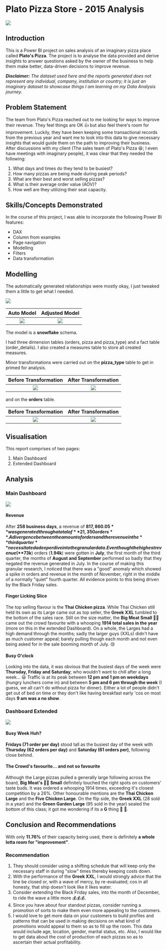 # Plato Pizza Store - 2015 Analysis

![](intro_img.png)

## Introduction

This is a Power BI project on sales analysis of an imaginary pizza place called **Plato's Pizza**. The project is to analyse the data provided and derive insights to answer questions asked by the owner of the business to help them make better, data-driven decisions to improve revenue.

**_Disclaimer:_** _The dataset used here and the reports generated does not represent any individual, company, institution or country; it is just an imaginary dataset to showcase things I am learning on my Data Analysis journey._

## Problem Statement

The team from Plato's Pizza reached out to me looking for ways to improve their revenue. They feel things are OK 👍 but also feel there's room for improvement.
Luckily, they have been keeping some transactional records from the previous year and want me to look into this data to give necessary insights that would guide them on the path to improving their business.
After discussions with my client (The sales team of Plato's Pizza 😆; I even have meetings with imaginary people), it was clear that they needed the following:

1. What days and times do they tend to be busiest?
2. How many pizzas are being made during peak periods?
3. What are their best and worst selling pizzas?
4. What is their average order value (AOV)?
5. How well are they utilizing their seat capacity.

## Skills/Concepts Demonstrated

In the course of this project, I was able to incorporate the following Power BI features:
- DAX
- Column from examples
- Page navigation
- Modelling
- Filters
- Data transformation

## Modelling

The automatically generated relationships were mostly okay, I just tweaked them a little to get what I needed.

![](after_relationship.png)

Auto Model | Adjusted Model
:-----------:|:--------------:
![](before_relationships.png) | ![](after_relationship.png)


The model is a **snowflake** schema.

I had three dimension tables (orders, pizza and pizza_type) and a fact table (order_details). I also created a measures table to store all created measures.

Minor transformations were carried out on the **pizza_type** table to get in primed for analysis.

Before Transformation | After Transformation
:---------------:|:--------------:
![](before_transformation.png) | ![](after_transformation.png)

and on the **orders** table.

Before Transformation | After Transformation
:-----------------------:|:--------------:
![](before_columns.png) | ![](after_columns.png)

## Visualisation

This report comprises of two pages:
1. Main Dashboard
2. Extended Dashboard

## Analysis

### Main Dashboard
![](dashboard_main.png)

#### Revenue
After **258 business days**, a revenue of **$817,860.05** was generated through a total of **21,350 orders**.
A divergence between the amount of orders and the revenue in the **third quarter** necessitated a deeper dive into the granular data.
Even though the highest revenue (**$73k**) orders (**1.94k**) were gotten in **July**, the first month of the third quarter, the months of **August and September** performed so badly that they negated the revenue generated in July.
In the course of making this granular research, I noticed that there was a "good" anomaly which showed a spike in orders and revenue in the month of November, right in the middle of a normally "quiet" fourth quarter. All evidence points to this being driven by the Black Friday sales.

#### Finger Licking Slice
The top selling flavour is the **Thai Chicken pizza**. While Thai Chicken still held its own as its Large came out as top seller, the **Greek XXL** tumbled to the bottom of the sales race.
Still on the size matter, the **Big Meat Small 🥩🍕** came out the crowd favourite with a whooping **1914 total sales in the year** (more on this in the extended Dashboard).
On a whole, the Larges had a high demand through the months; sadly the larger guys (XXLs) didn't have as much customer appeal; barely pulling though each month and not even being asked for in the sale booming month of July. 😢

#### Busy O'clock
Looking into the data, it was obvious that the busiest days of the week were **Thursday, Friday and Saturday**; who wouldn't want to chill after a long week... 😃
Traffic is at its peak between **12 pm and 1 pm on weekdays** (hungry lunchers come in) and between **5 pm and 6 pm through the week** (I guess, we all can't do without pizza for dinner).
Either a lot of people didn't get out of bed on time or they don't like having breakfast early 'cos on most days **9 am was a no show**.

### Dashboard Extended
![](dashboard_ext.png)

#### Busy Week Huh?
**Fridays (71 order per day)** stood tall as the busiest day of the week with **Thursday (62 orders per day)** and **Saturday (61 orders per)**, following close behind.

#### The Crowd's favourite... and not so favourite
Although the Large pizzas pulled a generally large following across the board, **Big Meat's 🥩🍕 Small** definitely touched the right spots on customers' taste buds. It was ordered a whooping 1914 times, exceeding it's closest competition by a 26%.
Other honourable mentions are the **Thai Chicken Large** and the **Five Chicken Large**.
On the flip side, the **Greek XXL** (28 sold in a year) and the **Green Garden Large** (95 sold in the year) sealed the bottom of this class; it got me wondering if its a **G** thing 🤔 💭.

## Conclusion and Recommendations
With only **11.76%**  of their capacity being used, there is definitely **a whole lotta room for "improvement"**.

### Recommendation
1. They should consider using a shifting schedule that will keep only the necessary staff in during "slow" times thereby keeping costs down.
2. With the performance of the **Greek XXL**, I would strongly advice that the line be closed or, with a wave of mercy, by re-evaluated; cos in all honesty, that ship doesn't look like it likes water.
3. Consider extending the Black Friday sales, into the month of December, to ride the wave a little more 💰💰💰.
4. Since you have about four standout pizzas, consider running a promotion of sorts to make them even more appealing to the customers.
5. I would love to get more data on your customers to build profiles and patterns that can be used in making decisions on what kind of promotions would appeal to them so as to fill up the room. This data would include age, location, gender, marital status, etc. Also, I would like to get data about the cost of production of each pizzas so as to ascertain their actual profitability.


